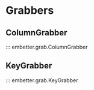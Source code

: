 # Grabbers

## ColumnGrabber

::: embetter.grab.ColumnGrabber

## KeyGrabber

::: embetter.grab.KeyGrabber
